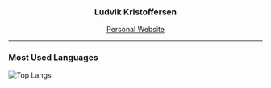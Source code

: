<h3 align="center">Ludvik Kristoffersen</h3>
<p align="center"><a href="https://luddekn.github.io/">Personal Website</a></p>

---

### Most Used Languages
![Top Langs](https://github-readme-stats.vercel.app/api/top-langs/?username=luddekn&hide_progress=true&theme=dark)
